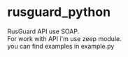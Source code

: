 # rusguard_python

RusGuard API use SOAP.\
For work with API i'm use zeep module.\
you can find examples in example.py
